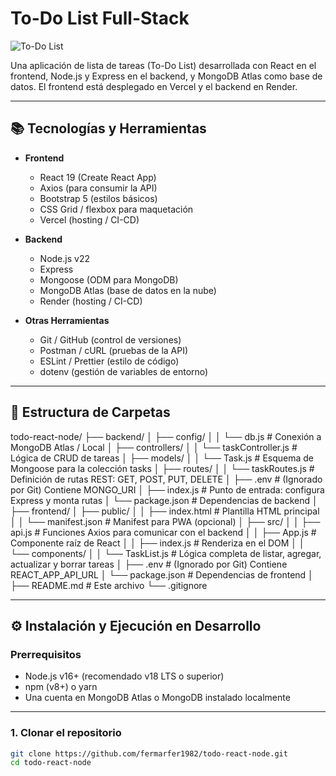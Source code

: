 # To-Do List Full-Stack

![To-Do List](https://todo-frontend-ina7t.vercel.app/static/media/screenshot.abc123.png)

Una aplicación de lista de tareas (To-Do List) desarrollada con React en el frontend, Node.js y Express en el backend, y MongoDB Atlas como base de datos. El frontend está desplegado en Vercel y el backend en Render.

---

## 📚 Tecnologías y Herramientas

- **Frontend**  
  - React 19 (Create React App)  
  - Axios (para consumir la API)  
  - Bootstrap 5 (estilos básicos)  
  - CSS Grid / flexbox para maquetación  
  - Vercel (hosting / CI-CD)

- **Backend**  
  - Node.js v22  
  - Express  
  - Mongoose (ODM para MongoDB)  
  - MongoDB Atlas (base de datos en la nube)  
  - Render (hosting / CI-CD)

- **Otras Herramientas**  
  - Git / GitHub (control de versiones)  
  - Postman / cURL (pruebas de la API)  
  - ESLint / Prettier (estilo de código)  
  - dotenv (gestión de variables de entorno)

---

## 📁 Estructura de Carpetas

todo-react-node/
├── backend/
│ ├── config/
│ │ └── db.js # Conexión a MongoDB Atlas / Local
│ ├── controllers/
│ │ └── taskController.js # Lógica de CRUD de tareas
│ ├── models/
│ │ └── Task.js # Esquema de Mongoose para la colección tasks
│ ├── routes/
│ │ └── taskRoutes.js # Definición de rutas REST: GET, POST, PUT, DELETE
│ ├── .env # (Ignorado por Git) Contiene MONGO_URI
│ ├── index.js # Punto de entrada: configura Express y monta rutas
│ └── package.json # Dependencias de backend
│
├── frontend/
│ ├── public/
│ │ ├── index.html # Plantilla HTML principal
│ │ └── manifest.json # Manifest para PWA (opcional)
│ ├── src/
│ │ ├── api.js # Funciones Axios para comunicar con el backend
│ │ ├── App.js # Componente raíz de React
│ │ ├── index.js # Renderiza <App /> en el DOM
│ │ └── components/
│ │ └── TaskList.js # Lógica completa de listar, agregar, actualizar y borrar tareas
│ ├── .env # (Ignorado por Git) Contiene REACT_APP_API_URL
│ └── package.json # Dependencias de frontend
│
├── README.md # Este archivo
└── .gitignore


---

## ⚙️ Instalación y Ejecución en Desarrollo

### Prerrequisitos

- Node.js v16+ (recomendado v18 LTS o superior)  
- npm (v8+) o yarn  
- Una cuenta en MongoDB Atlas o MongoDB instalado localmente  

---

### 1. Clonar el repositorio

```bash
git clone https://github.com/fermarfer1982/todo-react-node.git
cd todo-react-node
